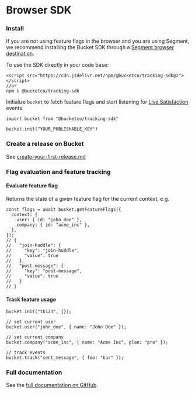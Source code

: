 # Browser SDK

### Install

If you are not using feature flags in the browser and you are using Segment, we recommend installing the Bucket SDK through a [Segment browser destination](../integrations/segment.md#set-up-browser-tracking-recommended).

To use the SDK directly in your code base:

```tsx
<script src="https://cdn.jsdelivr.net/npm/@bucketco/tracking-sdk@2"></script>
//or
npm i @bucketco/tracking-sdk
```

Initialize `bucket` to fetch feature flags and start listening for [Live Satisfaction](../introduction/concepts/feature/live-satisfaction.md) events.

```tsx
import bucket from "@bucketco/tracking-sdk"

bucket.init("YOUR_PUBLISHABLE_KEY")
```

### Create a release on Bucket&#x20;

See [create-your-first-release.md](../product-handbook/create-your-first-release.md "mention")



### Flag evaluation and feature tracking

#### Evaluate feature flag

Returns the state of a given feature flag for the current context, e.g.

```tsx
const flags = await bucket.getFeatureFlags({
  context: {
    user: { id: "john_doe" },
    company: { id: "acme_inc" },
  },
});
// {
//   "join-huddle": {
//     "key": "join-huddle",
//     "value": true
//   },
//   "post-message": {
//     "key": "post-message",
//     "value": true
//   }
// }
```

#### Track feature usage

```tsx
bucket.init("tk123", {});

// set current user
bucket.user("john_doe", { name: "John Doe" });

// set current company
bucket.company("acme_inc", { name: "Acme Inc", plan: "pro" });

// track events
bucket.track("sent_message", { foo: "bar" });
```

### Full documentation

See the [full documentation on GitHub](https://github.com/bucketco/bucket-tracking-sdk/blob/7125b03260f53fc16585f2c7ef7dddb2d6fc2fcd/packages/react-sdk/README.md).
